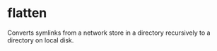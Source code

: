 # flatten
Converts symlinks from a network store in a directory recursively to a directory on local disk.
